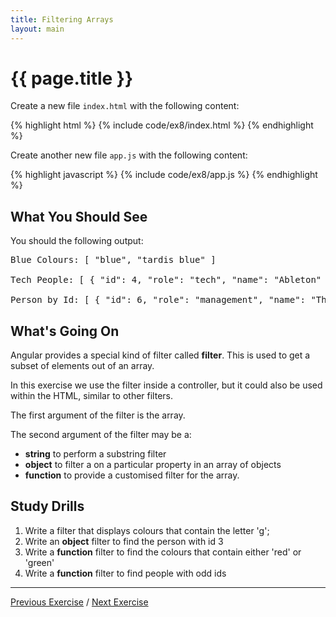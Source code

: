 ```yaml
---
title: Filtering Arrays
layout: main
---
```


# {{ page.title }}

Create a new file `index.html` with the following content:

{% highlight html %}
{% include code/ex8/index.html %}
{% endhighlight %}

Create another new file `app.js` with the following content:

{% highlight javascript %}
{% include code/ex8/app.js %}
{% endhighlight %}


## What You Should See

You should the following output:

<pre>
Blue Colours: [ "blue", "tardis blue" ]

Tech People: [ { "id": 4, "role": "tech", "name": "Ableton" }, { "id": 5, "role": "tech", "name": "Merrybob" } ]

Person by Id: [ { "id": 6, "role": "management", "name": "The Captain" } ]
</pre>

## What's Going On

Angular provides a special kind of filter called **filter**. This is used to
get a subset of elements out of an array.

In this exercise we use the filter inside a controller, but it could also be
used within the HTML, similar to other filters.

The first argument of the filter is the array.

The second argument of the filter may be a:

* **string** to perform a substring filter
* **object** to filter a on a particular property in an array of objects
* **function** to provide a customised filter for the array. 


## Study Drills

1. Write a filter that displays colours that contain the letter 'g';
2. Write an **object** filter to find the person with id 3
3. Write a **function** filter to find the colours that contain either 'red' or 'green'
4. Write a **function** filter to find people with odd ids

---

[Previous Exercise](ex7.html) / [Next Exercise](ex9.html)

